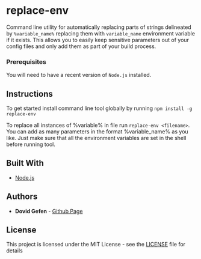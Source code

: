 # replace-env

Command line utility for automatically replacing parts of strings delineated by `%variable_name%`
replacing them with `variable_name` environment variable if it exists. 
This allows you to easily keep sensitive parameters out of your config files and only add them as part of your build process.

### Prerequisites
You will need to have a recent version of `Node.js` installed.

## Instructions

To get started install command line tool globally by running `npm install -g replace-env`

To replace all instances of %variable% in file run `replace-env <filename>`. 
You can add as many parameters in the format %variable_name% as you like.
Just make sure that all the environment variables are set in the shell before running tool.

## Built With

* [Node.js](https://nodejs.org/en/)

## Authors

* **Dovid Gefen** - [Github Page](https://github.com/dovidgef)

## License

This project is licensed under the MIT License - see the [LICENSE](LICENSE) file for details
